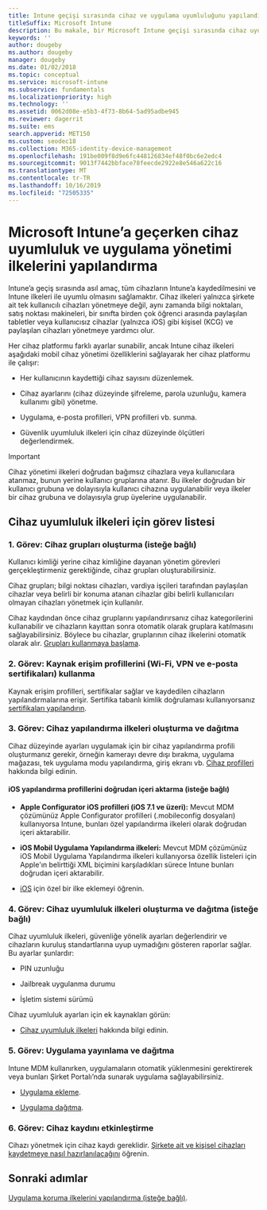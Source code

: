 ```yaml
---
title: Intune geçişi sırasında cihaz ve uygulama uyumluluğunu yapılandırma
titleSuffix: Microsoft Intune
description: Bu makale, bir Microsoft Intune geçişi sırasında cihaz uyumluluk ve uygulama yönetimi ilkelerini yapılandırmak için gerekli adımları sağlar.
keywords: ''
author: dougeby
ms.author: dougeby
manager: dougeby
ms.date: 01/02/2018
ms.topic: conceptual
ms.service: microsoft-intune
ms.subservice: fundamentals
ms.localizationpriority: high
ms.technology: ''
ms.assetid: 0062d08e-e5b3-4f73-8b64-5ad95adbe945
ms.reviewer: dagerrit
ms.suite: ems
search.appverid: MET150
ms.custom: seodec18
ms.collection: M365-identity-device-management
ms.openlocfilehash: 191be009f8d9e6fc448126834ef48f0bc6e2edc4
ms.sourcegitcommit: 9013f7442bbface78feecde2922e8e546a622c16
ms.translationtype: MT
ms.contentlocale: tr-TR
ms.lasthandoff: 10/16/2019
ms.locfileid: "72505335"
---
```

# <a name="configure-device-compliance-and-app-management-policies-when-migrating-to-microsoft-intune"></a>Microsoft Intune’a geçerken cihaz uyumluluk ve uygulama yönetimi ilkelerini yapılandırma

Intune’a geçiş sırasında asıl amaç, tüm cihazların Intune’a kaydedilmesini ve Intune ilkeleri ile uyumlu olmasını sağlamaktır. Cihaz ilkeleri yalnızca şirkete ait tek kullanıcılı cihazları yönetmeye değil, aynı zamanda bilgi noktaları, satış noktası makineleri, bir sınıfta birden çok öğrenci arasında paylaşılan tabletler veya kullanıcısız cihazlar (yalnızca iOS) gibi kişisel (KCG) ve paylaşılan cihazları yönetmeye yardımcı olur.

Her cihaz platformu farklı ayarlar sunabilir, ancak Intune cihaz ilkeleri aşağıdaki mobil cihaz yönetimi özelliklerini sağlayarak her cihaz platformu ile çalışır:

- Her kullanıcının kaydettiği cihaz sayısını düzenlemek.

- Cihaz ayarlarını (cihaz düzeyinde şifreleme, parola uzunluğu, kamera kullanımı gibi) yönetme.

- Uygulama, e-posta profilleri, VPN profilleri vb. sunma.

- Güvenlik uyumluluk ilkeleri için cihaz düzeyinde ölçütleri değerlendirmek.

> [!IMPORTANT]
> Cihaz yönetimi ilkeleri doğrudan bağımsız cihazlara veya kullanıcılara atanmaz, bunun yerine kullanıcı gruplarına atanır. Bu ilkeler doğrudan bir kullanıcı grubuna ve dolayısıyla kullanıcı cihazına uygulanabilir veya ilkeler bir cihaz grubuna ve dolayısıyla grup üyelerine uygulanabilir.

## <a name="task-list-for-device-compliance-policies"></a>Cihaz uyumluluk ilkeleri için görev listesi

### <a name="task-1-add-device-groups-optional"></a>1\. Görev: Cihaz grupları oluşturma (isteğe bağlı)

Kullanıcı kimliği yerine cihaz kimliğine dayanan yönetim görevleri gerçekleştirmeniz gerektiğinde, cihaz grupları oluşturabilirsiniz.

Cihaz grupları; bilgi noktası cihazları, vardiya işçileri tarafından paylaşılan cihazlar veya belirli bir konuma atanan cihazlar gibi belirli kullanıcıları olmayan cihazları yönetmek için kullanılır.

Cihaz kaydından önce cihaz gruplarını yapılandırırsanız cihaz kategorilerini kullanabilir ve cihazların kayıttan sonra otomatik olarak gruplara katılmasını sağlayabilirsiniz. Böylece bu cihazlar, gruplarının cihaz ilkelerini otomatik olarak alır. [Grupları kullanmaya başlama](groups-get-started.md).

### <a name="task-2-use-resource-access-profiles-wi-fi-vpn-and-email-certificates"></a>2\. Görev: Kaynak erişim profillerini (Wi-Fi, VPN ve e-posta sertifikaları) kullanma

Kaynak erişim profilleri, sertifikalar sağlar ve kaydedilen cihazların yapılandırmalarına erişir. Sertifika tabanlı kimlik doğrulaması kullanıyorsanız [sertifikaları yapılandırın](../protect/certificates-configure.md).

### <a name="task-3-create-and-deploy-device-configuration-profiles"></a>3\. Görev: Cihaz yapılandırma ilkeleri oluşturma ve dağıtma

Cihaz düzeyinde ayarları uygulamak için bir cihaz yapılandırma profili oluşturmanız gerekir, örneğin kamerayı devre dışı bırakma, uygulama mağazası, tek uygulama modu yapılandırma, giriş ekranı vb. [Cihaz profilleri](../configuration/device-profiles.md) hakkında bilgi edinin.

#### <a name="directly-import-ios-configuration-profiles-optional"></a>iOS yapılandırma profillerini doğrudan içeri aktarma (isteğe bağlı)

- **Apple Configurator iOS profilleri (iOS 7.1 ve üzeri):** Mevcut MDM çözümünüz Apple Configurator profilleri (.mobileconfig dosyaları) kullanıyorsa Intune, bunları özel yapılandırma ilkeleri olarak doğrudan içeri aktarabilir.

- **iOS Mobil Uygulama Yapılandırma ilkeleri:** Mevcut MDM çözümünüz iOS Mobil Uygulama Yapılandırma ilkeleri kullanıyorsa özellik listeleri için Apple'ın belirttiği XML biçimini karşıladıkları sürece Intune bunları doğrudan içeri aktarabilir.

- [iOS](../configuration/custom-settings-ios.md) için özel bir ilke eklemeyi öğrenin.

### <a name="task-4-create-and-deploy-device-compliance-policies-optional"></a>4\. Görev: Cihaz uyumluluk ilkeleri oluşturma ve dağıtma (isteğe bağlı)

Cihaz uyumluluk ilkeleri, güvenliğe yönelik ayarları değerlendirir ve cihazların kuruluş standartlarına uyup uymadığını gösteren raporlar sağlar. Bu ayarlar şunlardır:

- PIN uzunluğu

- Jailbreak uygulanma durumu

- İşletim sistemi sürümü

Cihaz uyumluluk ayarları için ek kaynakları görün:

- [Cihaz uyumluluk ilkeleri](../protect/device-compliance-get-started.md) hakkında bilgi edinin.

### <a name="task-5-publish-and-deploy-apps"></a>5\. Görev: Uygulama yayınlama ve dağıtma

Intune MDM kullanırken, uygulamaların otomatik yüklenmesini gerektirerek veya bunları Şirket Portalı’nda sunarak uygulama sağlayabilirsiniz.

- [Uygulama ekleme](../apps/apps-add.md).

- [Uygulama dağıtma](../apps/apps-deploy.md).

### <a name="task-6-enable-device-enrollment"></a>6\. Görev: Cihaz kaydını etkinleştirme

Cihazı yönetmek için cihaz kaydı gereklidir. [Şirkete ait ve kişisel cihazları kaydetmeye nasıl hazırlanılacağını](../enrollment/device-enrollment.md) öğrenin.

## <a name="next-steps"></a>Sonraki adımlar

[Uygulama koruma ilkelerini yapılandırma (isteğe bağlı)](../apps/app-protection-policies.md).
